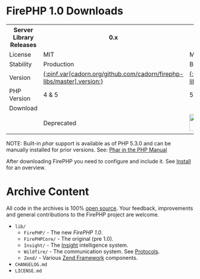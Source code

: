 
FirePHP 1.0 Downloads
=====================

<table class="pivot">
    <tr>
        <th>Server Library Releases</th>
        <th>0.x</th>
        <th>1.x</th>
    </tr>
    <tr>
        <td>License</td>
        <td class="center">MIT</td>
        <td class="center">MIT</td>
    </tr>
    <tr>
        <td>Stability</td>
        <td class="center">Production</td>
        <td class="center">Beta</td>
    </tr>
    <tr>
        <td>Version</td>
        <td class="center">
            <a href="http://www.firephp.org/HQ/Install.htm" target="_blank">{:pinf.var[cadorn.org/github.com/cadorn/firephp-libs/master].version:}</a>
        </td>
        <td class="center">
            <a href="{:pinf.docs.baseUrl:}API/Overview">{:pinf.var[cadorn.org/github/firephp-libs/programs/standalone/master].version:}</a>
        </td>
    </tr>
    <tr>
        <td>PHP Version</td>
        <td class="center">4 &amp; 5</td>
        <td class="center">5.1+</td>
    </tr>
    <tr class="heading">
        <td>Download</td>
        <td colspan="2">&nbsp;</td>
    </tr>
    <tr>
        <td>&nbsp;</td>
        <td class="center">Deprecated</td>
        <td class="center">
            <a class="img" href="http://docs.sourcemint.org/cadorn.org/github/firephp-libs/programs/standalone/master/-bundles/firephp.all.zip"><img src="/resources/images/download_zip.png" width="67" height="45" border="0"/></a>
            <a class="img" href="http://docs.sourcemint.org/cadorn.org/github/firephp-libs/programs/standalone/master/-bundles/firephp.phar"><img src="/resources/images/download_phar.png" width="67" height="45" border="0"/></a>
        </td>
    </tr>
</table>

NOTE: Built-in *phar* support is available as of PHP 5.3.0 and can be manually installed for prior versions. See: [Phar in the PHP Manual](http://php.net/manual/en/book.phar.php)

After downloading FirePHP you need to configure and include it. See [Install](Install#configure) for an overview.

Archive Content
===============

All code in the archives is 100% [open source](OpenSource). Your feedback, improvements and general contributions to the FirePHP
project are welcome.

  * `lib/`
    * `FirePHP/` - The new *FirePHP 1.0*.
    * `FirePHPCore/` - The original (pre 1.0).
    * `Insight/` - The [Insight](Insight) intelligence system.
    * `Wildfire/` - The communication system. See [Protocols](Protocols).
    * `Zend/` - Various [Zend Framework](http://framework.zend.com/) components.
  * `CHANGELOG.md`
  * `LICENSE.md`
